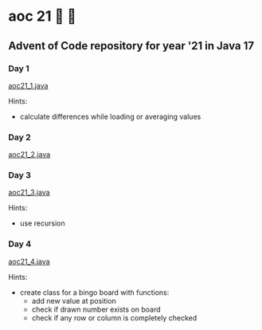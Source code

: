 # aoc 21 :christmas_tree: :santa:

## Advent of Code repository for year '21 in Java 17

### Day 1

[aoc21_1.java](src/ch/aoc21/aoc21_1.java)

Hints:

- calculate differences while loading or averaging values

### Day 2

[aoc21_2.java](src/ch/aoc21/aoc21_2.java)

### Day 3

[aoc21_3.java](src/ch/aoc21/aoc21_3.java)

Hints:

- use recursion

### Day 4

[aoc21_4.java](src/ch/aoc21/aoc21_4.java)

Hints:

- create class for a bingo board with functions:
    - add new value at position
    - check if drawn number exists on board
    - check if any row or column is completely checked
